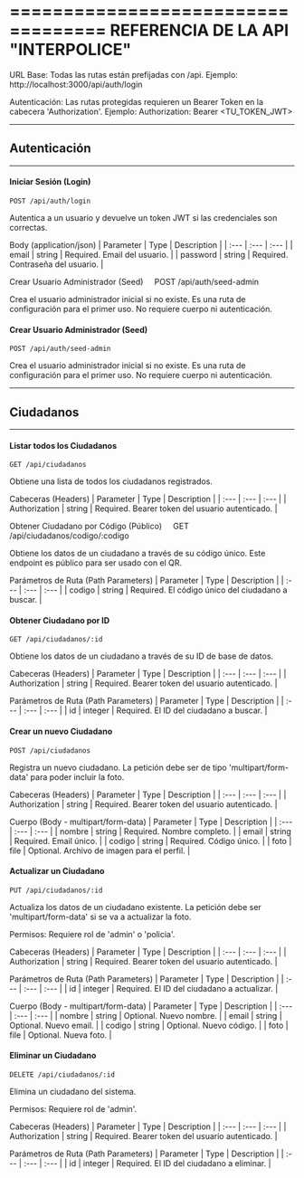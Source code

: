 ===================================
  REFERENCIA DE LA API "INTERPOLICE"
===================================

URL Base: Todas las rutas están prefijadas con /api.
          Ejemplo: http://localhost:3000/api/auth/login

Autenticación: Las rutas protegidas requieren un Bearer Token en la
             cabecera 'Authorization'.
             Ejemplo: Authorization: Bearer <TU_TOKEN_JWT>

-------------------------------------------------------------------------------
## Autenticación
-------------------------------------------------------------------------------

#### Iniciar Sesión (Login)
    POST /api/auth/login

Autentica a un usuario y devuelve un token JWT si las credenciales son correctas.

Body (application/json)
| Parameter | Type | Description |
| :--- | :--- | :--- |
| email | string | Required. Email del usuario. |
| password | string | Required. Contraseña del usuario. |

Crear Usuario Administrador (Seed)
    POST /api/auth/seed-admin

Crea el usuario administrador inicial si no existe. Es una ruta de
configuración para el primer uso. No requiere cuerpo ni autenticación.

#### Crear Usuario Administrador (Seed)
    POST /api/auth/seed-admin

Crea el usuario administrador inicial si no existe. Es una ruta de
configuración para el primer uso. No requiere cuerpo ni autenticación.


-------------------------------------------------------------------------------
## Ciudadanos
-------------------------------------------------------------------------------

#### Listar todos los Ciudadanos
    GET /api/ciudadanos

Obtiene una lista de todos los ciudadanos registrados.

Cabeceras (Headers)
| Parameter | Type | Description |
| :--- | :--- | :--- |
| Authorization | string | Required. Bearer token del usuario autenticado. |

Obtener Ciudadano por Código (Público)
    GET /api/ciudadanos/codigo/:codigo

Obtiene los datos de un ciudadano a través de su código único. Este
endpoint es público para ser usado con el QR.

Parámetros de Ruta (Path Parameters)
| Parameter | Type | Description |
| :--- | :--- | :--- |
| codigo | string | Required. El código único del ciudadano a buscar. |

#### Obtener Ciudadano por ID
    GET /api/ciudadanos/:id

Obtiene los datos de un ciudadano a través de su ID de base de datos.

Cabeceras (Headers)
| Parameter | Type | Description |
| :--- | :--- | :--- |
| Authorization | string | Required. Bearer token del usuario autenticado. |

Parámetros de Ruta (Path Parameters)
| Parameter | Type | Description |
| :--- | :--- | :--- |
| id | integer | Required. El ID del ciudadano a buscar. |

#### Crear un nuevo Ciudadano
    POST /api/ciudadanos

Registra un nuevo ciudadano. La petición debe ser de tipo 'multipart/form-data'
para poder incluir la foto.

Cabeceras (Headers)
| Parameter | Type | Description |
| :--- | :--- | :--- |
| Authorization | string | Required. Bearer token del usuario autenticado. |

Cuerpo (Body - multipart/form-data)
| Parameter | Type | Description |
| :--- | :--- | :--- |
| nombre | string | Required. Nombre completo. |
| email | string | Required. Email único. |
| codigo | string | Required. Código único. |
| foto | file | Optional. Archivo de imagen para el perfil. |

#### Actualizar un Ciudadano
    PUT /api/ciudadanos/:id

Actualiza los datos de un ciudadano existente. La petición debe ser
'multipart/form-data' si se va a actualizar la foto.

Permisos: Requiere rol de 'admin' o 'policia'.

Cabeceras (Headers)
| Parameter | Type | Description |
| :--- | :--- | :--- |
| Authorization | string | Required. Bearer token del usuario autenticado. |

Parámetros de Ruta (Path Parameters)
| Parameter | Type | Description |
| :--- | :--- | :--- |
| id | integer | Required. El ID del ciudadano a actualizar. |

Cuerpo (Body - multipart/form-data)
| Parameter | Type | Description |
| :--- | :--- | :--- |
| nombre | string | Optional. Nuevo nombre. |
| email | string | Optional. Nuevo email. |
| codigo | string | Optional. Nuevo código. |
| foto | file | Optional. Nueva foto. |

#### Eliminar un Ciudadano
    DELETE /api/ciudadanos/:id

Elimina un ciudadano del sistema.

Permisos: Requiere rol de 'admin'.

Cabeceras (Headers)
| Parameter | Type | Description |
| :--- | :--- | :--- |
| Authorization | string | Required. Bearer token del usuario autenticado. |

Parámetros de Ruta (Path Parameters)
| Parameter | Type | Description |
| :--- | :--- | :--- |
| id | integer | Required. El ID del ciudadano a eliminar. |
